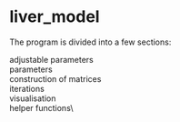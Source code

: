 # liver_model
The program is divided into a few sections:

adjustable parameters\
parameters\
construction of matrices\
iterations\
visualisation\
helper functions\